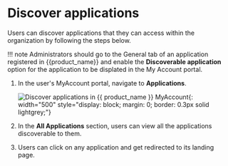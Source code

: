 # Discover applications

Users can discover applications that they can access within the organization by following the steps below.

!!! note
    Administrators should go to the General tab of an application registered in {{product_name}} and enable the <b>Discoverable application</b> option for the application to be displated in the My Account portal.

1. In the user's MyAccount portal, navigate to **Applications**.

    ![Discover applications in {{ product_name }} MyAccount]({{base_path}}/assets/img/guides/users/discover-apps.png){: width="500" style="display: block; margin: 0; border: 0.3px solid lightgrey;"}

2. In the **All Applications** section, users can view all the applications discoverable to them.

3. Users can click on any application and get redirected to its landing page.


